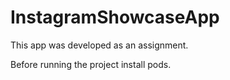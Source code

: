 # InstagramShowcaseApp

This app was developed as an assignment.

Before running the project install pods.
